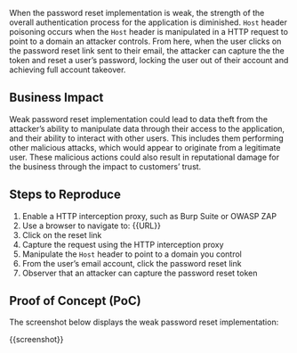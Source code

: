 When the password reset implementation is weak, the strength of the overall authentication process for the application is diminished. `Host` header poisoning occurs when the `Host` header is manipulated in a HTTP request to point to a domain an attacker controls. From here, when the user clicks on the password reset link sent to their email, the attacker can capture the the token and reset a user’s password, locking the user out of their account and achieving full account takeover.

## Business Impact

Weak password reset implementation could lead to data theft from the attacker’s ability to manipulate data through their access to the application, and their ability to interact with other users. This includes them performing other malicious attacks, which would appear to originate from a legitimate user. These malicious actions could also result in reputational damage for the business through the impact to customers’ trust.

## Steps to Reproduce

1. Enable a HTTP interception proxy, such as Burp Suite or OWASP ZAP
1. Use a browser to navigate to: {{URL}}
1. Click on the reset link
1. Capture the request using the HTTP interception proxy
1. Manipulate the `Host` header to point to a domain you control
1. From the user’s email account, click the password reset link
1. Observer that an attacker can capture the password reset token

## Proof of Concept (PoC)

The screenshot below displays the weak password reset implementation:

{{screenshot}}
